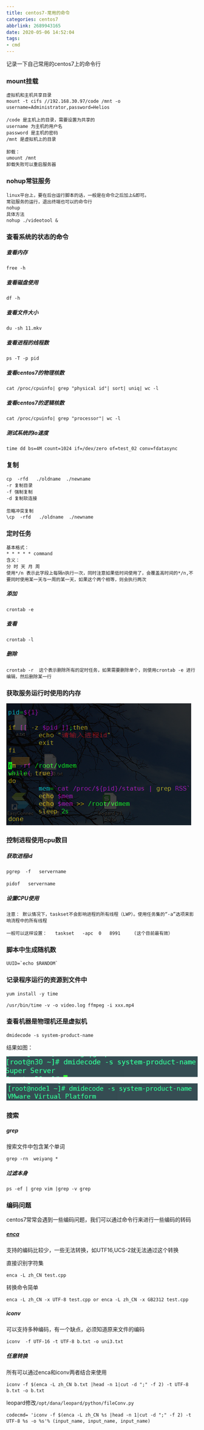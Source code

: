 ```yaml
---
title: centos7-常用的命令
categories: centos7
abbrlink: 2689943165
date: 2020-05-06 14:52:04
tags: 
- cmd
---
```


记录一下自己常用的centos7上的命令行

### mount挂载

~~~
虚拟机和主机共享目录
mount -t cifs //192.168.30.97/code /mnt -o username=Administrator,password=Helios

/code 是主机上的目录，需要设置为共享的
username 为主机的用户名
password 是主机的密码
/mnt 是虚拟机上的目录

卸载：
umount /mnt
卸载失败可以重启服务器
~~~



### nohup常驻服务

~~~
linux平台上，要在后台运行脚本的话，一般是在命令之后加上&即可。
常驻服务的运行，退出终端也可以的命令行
nohup
具体方法
nohup ./videotool &

~~~

### 查看系统的状态的命令

##### 查看内存

~~~
free -h
~~~

##### 查看磁盘使用

~~~
df -h 
~~~

##### 查看文件大小

~~~
du -sh 11.mkv
~~~

##### 查看进程的线程数

~~~
ps -T -p pid
~~~

##### 查看centos7的物理核数

~~~
cat /proc/cpuinfo| grep "physical id"| sort| uniq| wc -l
~~~

##### 查看centos7的逻辑核数

~~~
cat /proc/cpuinfo| grep "processor"| wc -l
~~~

##### 测试系统的io速度

~~~
time dd bs=4M count=1024 if=/dev/zero of=test_02 conv=fdatasync
~~~

### 复制

~~~
cp  -rfd   ./oldname  ./newname
-r 复制目录
-f 强制复制
-d 复制软连接

忽略冲突复制
\cp  -rfd   ./oldname  ./newname 
~~~



### 定时任务

~~~
基本格式：
* * * * * command  
含义：
分 时 天 月 周  
使用*/n 表示此字段上每隔n执行一次，同时注意如果低时间使用了，会覆盖高时间的*/n,不要同时使用某一天与一周的某一天，如果这个两个相等，则会执行两次
~~~

##### 添加

~~~
crontab -e
~~~

##### 查看

~~~
crontab -l
~~~

##### 删除

~~~
crontab -r  这个表示删除所有的定时任务，如果需要删除单个，则使用crontab -e 进行编辑，然后删除某一行
~~~

### 获取服务运行时使用的内存

![cache.png](/images/linux/cache.png)

### 控制进程使用cpu数目

##### 获取进程id

~~~
pgrep  -f   servername

pidof   servername
~~~

##### 设置CPU使用

~~~
注意： 默认情况下，taskset不会影响进程的所有线程（LWP）。使用任务集的“-a”选项来影响流程中的所有线程

一般可以这样设置：   taskset   -apc  0   8991     (这个目前最有效）
~~~

### 脚本中生成随机数

~~~
UUID=`echo $RANDOM`
~~~

### 记录程序运行的资源到文件中

~~~
yum install -y time
~~~

~~~
/usr/bin/time -v -o video.log ffmpeg -i xxx.mp4
~~~

### 查看机器是物理机还是虚拟机

~~~
dmidecode -s system-product-name
~~~

结果如图：

![syss.png](/images/linux/syss.png)

![sysv.png](/images/linux/sysv.png)

### 搜索

##### grep

搜索文件中包含某个单词

~~~
grep -rn  weiyang *
~~~

##### 过滤本身

~~~
ps -ef | grep vim |grep -v grep
~~~

### 编码问题

centos7常常会遇到一些编码问题，我们可以通过命令行来进行一些编码的转码

##### [enca](https://www.2cto.com/os/201404/295528.html)

支持的编码比较少，一些无法转换，如UTF16,UCS-2就无法通过这个转换

直接识别字符集

~~~
enca -L zh_CN test.cpp
~~~

 转换命令简单

~~~
enca -L zh_CN -x UTF-8 test.cpp or enca -L zh_CN -x GB2312 test.cpp
~~~

##### iconv

可以支持多种编码，有一个缺点，必须知道原来文件的编码

~~~
iconv  -f UTF-16 -t UTF-8 b.txt -o uni3.txt
~~~

##### 任意转换

所有可以通过enca和iconv两者结合来使用

~~~
iconv -f $(enca -L zh_CN b.txt |head -n 1|cut -d ";" -f 2) -t UTF-8 b.txt -o b.txt
~~~

leopard修改`/opt/dana/leopard/python/fileConv.py `

~~~
codecmd= 'iconv -f $(enca -L zh_CN %s |head -n 1|cut -d ";" -f 2) -t UTF-8 %s -o %s'% (input_name, input_name, input_name)
~~~





